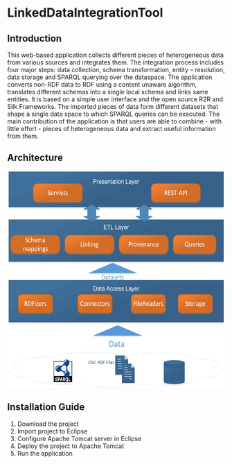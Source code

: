 # LinkedDataIntegrationTool

## Introduction

This web-based application 
collects different pieces of heterogeneous data from various sources and integrates them. The integration 
process includes four major steps: data collection, schema transformation, entity – resolution, data storage
and SPARQL querying over the dataspace. The application converts non-RDF data to RDF using a content unaware 
algorithm, translates different schemas into a single local schema and links same entities. It is based on 
a simple user interface and the open source R2R and Silk Frameworks. The imported pieces of data form 
different datasets that shape a single data space to which SPARQL queries can be executed. The main 
contribution of the application is that users are able to combine - with little effort - pieces of 
heterogeneous data and extract useful information from them.

## Architecture
<img src="https://github.com/JohnKanakakis/LinkedDataIntegrationTool/blob/master/img/ARCHITECTURE.gif" height="500" width="600"></br>

## Installation Guide
1. Download the project
2. Import project to Eclipse
3. Configure Apache Tomcat server in Eclipse
4. Deploy the project to Apache Tomcat
5. Run the application


